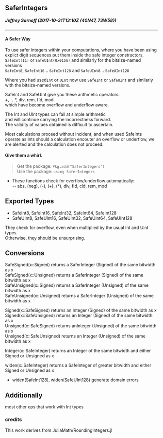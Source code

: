 ## SaferIntegers

##### Jeffrey Sarnoff (2017-10-31T13:10Z {40N47, 73W58})

-----

#### A Safer Way 


To use safer integers within your computations, where you have been using    
explict digit sequences put them inside the safe integer constructors,    
`SafeInt(11)` or `SafeUInt(0x015A)` and similarly for the bitsize-named versions    
`SafeInt8`, `SafeInt16` .. `SafeInt128` and `SafeUInt8` .. `SafeUInt128`   

Where you had used`Int` or `UInt` now use `SafeInt` or `SafeUInt` and similarly
with the bitsize-named versions.    

SafeInt and SafeUInt give you these arithmetic operators:    
+, -, *, div, rem, fld, mod    
which have become overflow and underflow aware.

The Int and UInt types can fail at simple arithmetic        
and will continue carrying the incorrectness forward.    
The validity of values obtained is difficult to ascertain.

Most calculations proceed without incident, 
and when used SafeInts operate as Ints
should a calculation encouter an overflow or underflow, 
    we are alerted and the calculation does not proceed.

#### Give them a whirl.

> Get the package: `Pkg.add("SaferIntegers")`     
> Use the package:  `using SaferIntegers`     

- These functions check for overflow/underflow automatically:    
-- abs, (neg), (-), (+), (\*), div, fld, cld, rem, mod 

## Exported Types

- SafeInt8, SafeInt16, SafeInt32, SafeInt64, SafeInt128    
- SafeUInt8, SafeUInt16, SafeUInt32, SafeUInt64, SafeUInt128    

They check for overflow, even when multiplied by the usual Int and UInt types.    
Otherwise, they should be unsurprising.

## Conversions 

SafeSigned(x::Signed) returns a SaferInteger (Signed) of the same bitwidth as x    
SafeSigned(x::Unsigned) returns a SaferInteger (Signed) of the same bitwidth as x    
SafeUnsigned(x::Signed) returns a SaferInteger (Unsigned) of the same bitwidth as x    
SafeUnsigned(x::Unsigned) returns a SaferInteger (Unsigned) of the same bitwidth as x    

Signed(x::SafeSigned) returns an Integer (Signed) of the same bitwidth as x    
Signed(x::SafeUnsigned) returns an Integer (Signed) of the same bitwidth as x    
Unsigned(x::SafeSigned) returns anInteger (Unsigned) of the same bitwidth as x    
Unsigned(x::SafeUnsigned) returns an Integer (Unsigned) of the same bitwidth as x    

Integer(x::SafeInteger) returns an Integer of the same bitwidth and either Signed or Unsigned as x

widen(x::SafeInteger) returns a SafeInteger of greater bitwidth and either Signed or Unsigned as x    
- widen(SafeInt128), widen(SafeUInt128) generate domain errors

## Additionally

most other ops that work with Int types

### credits

This work derives from JuliaMath/RoundingIntegers.jl
